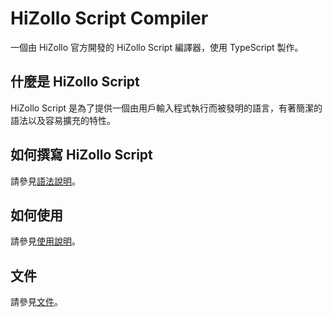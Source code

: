 # HiZollo Script Compiler
一個由 HiZollo 官方開發的 HiZollo Script 編譯器，使用 TypeScript 製作。

## 什麼是 HiZollo Script
HiZollo Script 是為了提供一個由用戶輸入程式執行而被發明的語言，有著簡潔的語法以及容易擴充的特性。

## 如何撰寫 HiZollo Script
請參見[語法說明](./docs/syntax.md)。

## 如何使用
請參見[使用說明](./docs/guide.md)。

## 文件
請參見[文件](./docs/documentation.md)。
